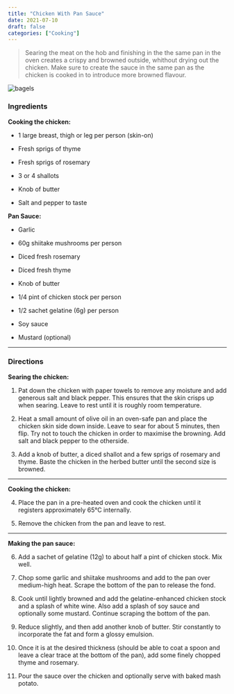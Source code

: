 ```yaml
---
title: "Chicken With Pan Sauce"
date: 2021-07-10
draft: false
categories: ["Cooking"]
---
```


> Searing the meat on the hob and finishing in the the same pan in the oven creates a crispy and browned outside, whithout drying out the chicken. Make sure to create the sauce in the same pan as the chicken is cooked in to introduce more browned flavour. 

![bagels](/chicken_with_pan_sauce.jpg)

### Ingredients

**Cooking the chicken:**
- 1 large breast, thigh or leg per person (skin-on)

- Fresh sprigs of thyme

- Fresh sprigs of rosemary

- 3 or 4 shallots

- Knob of butter

- Salt and pepper to taste

**Pan Sauce:**
- Garlic

- 60g shiitake mushrooms per person

- Diced fresh rosemary

- Diced fresh thyme

- Knob of butter

- 1/4 pint of chicken stock per person

- 1/2 sachet gelatine (6g) per person

- Soy sauce

- Mustard (optional)
___

### Directions

**Searing the chicken:**

1. Pat down the chicken with paper towels to remove any moisture and add generous salt and black pepper. This ensures that the skin crisps up when searing. Leave to rest until it is roughly room temperature. 

2. Heat a small amount of olive oil in an oven-safe pan and place the chicken skin side down inside. Leave to sear for about 5 minutes, then flip. Try not to touch the chicken in order to maximise the browning. Add salt and black pepper to the otherside.

3. Add a knob of butter, a diced shallot and a few sprigs of rosemary and thyme. Baste the chicken in the herbed butter until the second size is browned.

___

**Cooking the chicken:**

4. Place the pan in a pre-heated oven and cook the chicken until it registers approximately 65°C internally. 

5. Remove the chicken from the pan and leave to rest. 

___

**Making the pan sauce:**

6. Add a sachet of gelatine (12g) to about half a pint of chicken stock. Mix well.

7. Chop some garlic and shiitake mushrooms and add to the pan over medium-high heat. Scrape the bottom of the pan to release the fond.

8. Cook until lightly browned and add the gelatine-enhanced chicken stock and a splash of white wine. Also add a splash of soy sauce and optionally some mustard. Continue scraping the bottom of the pan.

9. Reduce slightly, and then add another knob of butter. Stir constantly to incorporate the fat and form a glossy emulsion. 

10. Once it is at the desired thickness (should be able to coat a spoon and leave a clear trace at the bottom of the pan), add some finely chopped thyme and rosemary. 

11. Pour the sauce over the chicken and optionally serve with baked mash potato. 